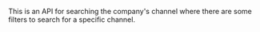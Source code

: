 This is an API for searching the company's channel where there are some filters to search for a specific channel.
